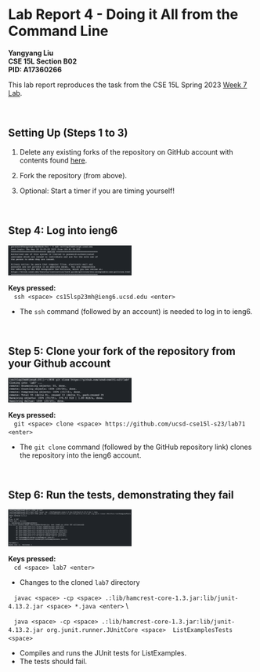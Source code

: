 # Lab Report 4 - Doing it All from the Command Line
**Yangyang Liu \
CSE 15L Section B02 \
PID: A17360266**

This lab report reproduces the task from the CSE 15L Spring 2023 [Week 7 Lab](https://ucsd-cse15l-s23.github.io/week/week7/#timing-tasks).

</br>

## Setting Up (Steps 1 to 3)
1. Delete any existing forks of the repository on GitHub account with contents found [here](https://github.com/ucsd-cse15l-s23/lab7).

2. Fork the repository (from above).

3. Optional: Start a timer if you are timing yourself!

</br>

## Step 4: Log into ieng6

<img src="images/sshLogin.png" width="50%" length="50%">

**Keys pressed:** \
   `ssh <space> cs15lsp23mh@ieng6.ucsd.edu <enter>`

* The `ssh` command (followed by an account) is needed to log in to ieng6.

</br>

## Step 5: Clone your fork of the repository from your Github account

<img src="images/gitClone.png" width="50%" length="50%">

**Keys pressed:** \
   `git <space> clone <space> https://github.com/ucsd-cse15l-s23/lab71 <enter>`

* The `git clone` command (followed by the GitHub repository link) clones the repository into the ieng6 account.

</br>

## Step 6: Run the tests, demonstrating they fail

<img src="images/failTest-lab7.png" width="50%" length="50%">

**Keys pressed:** \
   `cd <space> lab7 <enter>`

* Changes to the cloned `lab7` directory

   `javac <space> -cp <space> .:lib/hamcrest-core-1.3.jar:lib/junit-4.13.2.jar <space> *.java <enter>` \
   
   `java <space> -cp <space> .:lib/hamcrest-core-1.3.jar:lib/junit-4.13.2.jar org.junit.runner.JUnitCore <space> 
    ListExamplesTests <space>`

* Compiles and runs the JUnit tests for ListExamples.
* The tests should fail.
